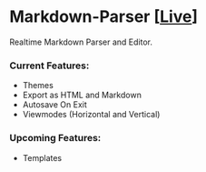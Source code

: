 # Markdown-Parser [[Live](https://vreznov.github.io/Markdown-Parser)]
Realtime Markdown Parser and Editor.



### Current Features:
- Themes
- Export as HTML and Markdown
- Autosave On Exit
- Viewmodes (Horizontal and Vertical)

### Upcoming Features:
- Templates
